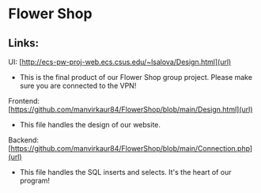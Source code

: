 # Flower Shop


## Links:
 
 UI: [http://ecs-pw-proj-web.ecs.csus.edu/~lsalova/Design.html](url) <br />
  * This is the final product of our Flower Shop group project. Please make sure you are connected to the VPN! <br />
 
 Frontend: [https://github.com/manvirkaur84/FlowerShop/blob/main/Design.html](url) <br />
  * This file handles the design of our website. <br /> 
 
 Backend: [https://github.com/manvirkaur84/FlowerShop/blob/main/Connection.php](url) <br />
  * This file handles the SQL inserts and selects. It's the heart of our program! <br />


